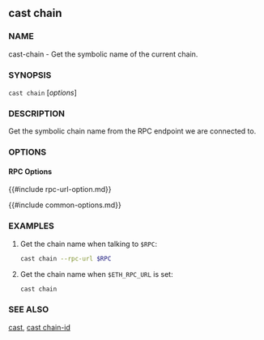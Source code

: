 ## cast chain

### NAME

cast-chain - Get the symbolic name of the current chain.

### SYNOPSIS

``cast chain`` [*options*]

### DESCRIPTION

Get the symbolic chain name from the RPC endpoint we are connected to.

### OPTIONS

#### RPC Options

{{#include rpc-url-option.md}}

{{#include common-options.md}}

### EXAMPLES

1. Get the chain name when talking to `$RPC`:
    ```sh
    cast chain --rpc-url $RPC
    ```

2. Get the chain name when `$ETH_RPC_URL` is set:
    ```sh
    cast chain
    ```

### SEE ALSO

[cast](./cast.md), [cast chain-id](./cast-chain-id.md)

